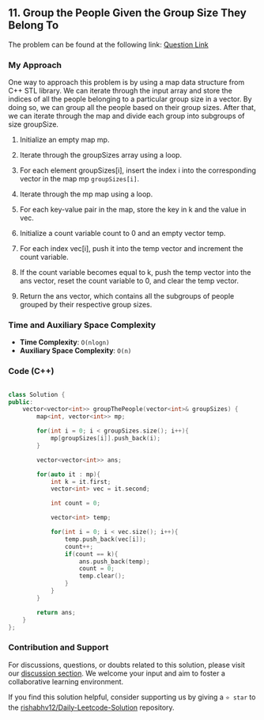 ## 11. Group the People Given the Group Size They Belong To

The problem can be found at the following link: [Question Link](https://leetcode.com/problems/group-the-people-given-the-group-size-they-belong-to/)


### My Approach

One way to approach this problem is by using a map data structure from C++ STL library. We can iterate through the input array and store the indices of all the people belonging to a particular group size in a vector. By doing so, we can group all the people based on their group sizes. After that, we can iterate through the map and divide each group into subgroups of size groupSize.

1. Initialize an empty map mp.

2. Iterate through the groupSizes array using a loop.

3. For each element groupSizes[i], insert the index i into the corresponding vector in the map mp `groupSizes[i]`.

4. Iterate through the mp map using a loop.

5. For each key-value pair in the map, store the key in k and the value in vec.

6. Initialize a count variable count to 0 and an empty vector temp.

7. For each index vec[i], push it into the temp vector and increment the count variable.

8. If the count variable becomes equal to k, push the temp vector into the ans vector, reset the count variable to 0, and clear the temp vector.

9. Return the ans vector, which contains all the subgroups of people grouped by their respective group sizes.

### Time and Auxiliary Space Complexity

- **Time Complexity**: `O(nlogn)` 
- **Auxiliary Space Complexity**: `O(n)`


### Code (C++)

```cpp

class Solution {
public:
    vector<vector<int>> groupThePeople(vector<int>& groupSizes) {
        map<int, vector<int>> mp;

        for(int i = 0; i < groupSizes.size(); i++){
            mp[groupSizes[i]].push_back(i);
        }

        vector<vector<int>> ans;

        for(auto it : mp){
            int k = it.first;
            vector<int> vec = it.second;

            int count = 0;

            vector<int> temp;

            for(int i = 0; i < vec.size(); i++){
                temp.push_back(vec[i]);
                count++;
                if(count == k){
                    ans.push_back(temp);
                    count = 0;
                    temp.clear();
                }
            }
        }

        return ans;
    }
};

```

### Contribution and Support

For discussions, questions, or doubts related to this solution, please visit our [discussion section](https://leetcode.com/discuss/general-discussion). We welcome your input and aim to foster a collaborative learning environment.

If you find this solution helpful, consider supporting us by giving a `⭐ star` to the [rishabhv12/Daily-Leetcode-Solution](https://github.com/rishabhv12/Daily-Leetcode-Solution) repository.
